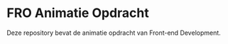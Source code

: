 # FRO Animatie Opdracht  
  
  Deze repository bevat de animatie opdracht van Front-end Development.